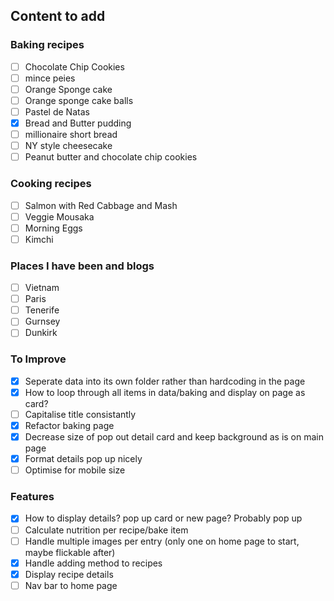 ## Content to add 

### Baking recipes
- [ ] Chocolate Chip Cookies 
- [ ] mince peies 
- [ ] Orange Sponge cake
- [ ] Orange sponge cake balls
- [ ] Pastel de Natas
- [x] Bread and Butter pudding
- [ ] millionaire short bread
- [ ] NY style cheesecake
- [ ] Peanut butter and chocolate chip cookies

### Cooking recipes
- [ ] Salmon with Red Cabbage and Mash
- [ ] Veggie Mousaka
- [ ] Morning Eggs
- [ ] Kimchi

### Places I have been and blogs
- [ ] Vietnam
- [ ] Paris
- [ ] Tenerife
- [ ] Gurnsey
- [ ] Dunkirk

### To Improve
- [x] Seperate data into its own folder rather than hardcoding in the page
- [x] How to loop through all items in data/baking and display on page as card?
- [ ] Capitalise title consistantly
- [x] Refactor baking page
- [x] Decrease size of pop out detail card and keep background as is on main page
- [x] Format details pop up nicely
- [ ] Optimise for mobile size

### Features
- [x] How to display details? pop up card or new page? Probably pop up
- [ ] Calculate nutrition per recipe/bake item
- [ ] Handle multiple images per entry (only one on home page to start, maybe flickable after)
- [x] Handle adding method to recipes
- [x] Display recipe details
- [ ] Nav bar to home page